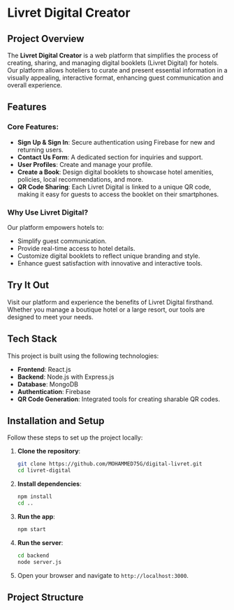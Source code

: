 # Livret Digital Creator

## Project Overview

The **Livret Digital Creator** is a web platform that simplifies the process of creating, sharing, and managing digital booklets (Livret Digital) for hotels. Our platform allows hoteliers to curate and present essential information in a visually appealing, interactive format, enhancing guest communication and overall experience.

## Features

### Core Features:
- **Sign Up & Sign In**: Secure authentication using Firebase for new and returning users.
- **Contact Us Form**: A dedicated section for inquiries and support.
- **User Profiles**: Create and manage your profile.
- **Create a Book**: Design digital booklets to showcase hotel amenities, policies, local recommendations, and more.
- **QR Code Sharing**: Each Livret Digital is linked to a unique QR code, making it easy for guests to access the booklet on their smartphones.

### Why Use Livret Digital?
Our platform empowers hotels to:
- Simplify guest communication.
- Provide real-time access to hotel details.
- Customize digital booklets to reflect unique branding and style.
- Enhance guest satisfaction with innovative and interactive tools.

## Try It Out
Visit our platform and experience the benefits of Livret Digital firsthand. Whether you manage a boutique hotel or a large resort, our tools are designed to meet your needs.

## Tech Stack

This project is built using the following technologies:
- **Frontend**: React.js
- **Backend**: Node.js with Express.js
- **Database**: MongoDB
- **Authentication**: Firebase
- **QR Code Generation**: Integrated tools for creating sharable QR codes.

## Installation and Setup

Follow these steps to set up the project locally:

1. **Clone the repository**:
    ```bash
    git clone https://github.com/MOHAMMED75G/digital-livret.git
    cd livret-digital
    ```

2. **Install dependencies**:
    ```bash
    npm install
    cd ..
    ```

4. **Run the app**:
    ```bash
    npm start
    ```

5. **Run the server**:
    ```bash
    cd backend
    node server.js
    ```

6. Open your browser and navigate to `http://localhost:3000`.

## Project Structure


